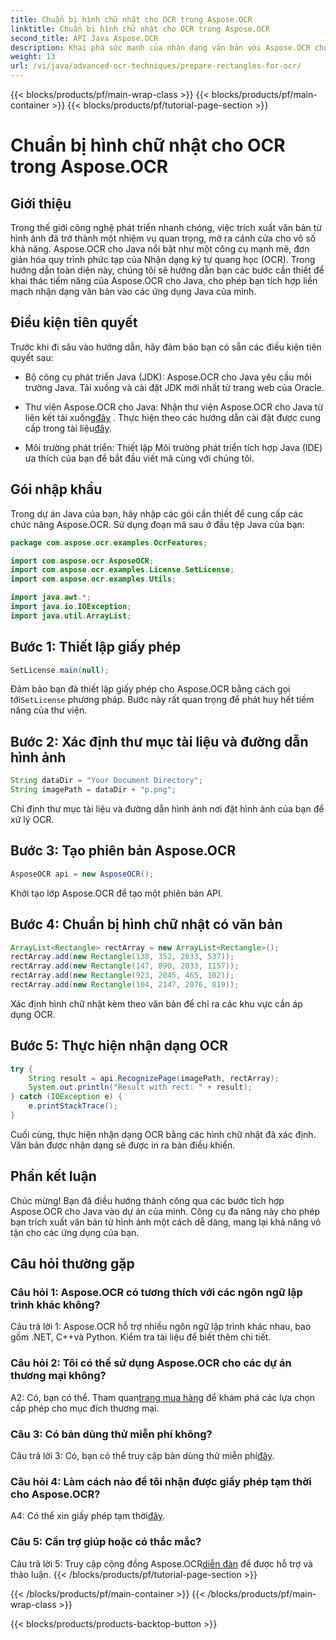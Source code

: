 ```yaml
---
title: Chuẩn bị hình chữ nhật cho OCR trong Aspose.OCR
linktitle: Chuẩn bị hình chữ nhật cho OCR trong Aspose.OCR
second_title: API Java Aspose.OCR
description: Khai phá sức mạnh của nhận dạng văn bản với Aspose.OCR cho Java. Hãy làm theo hướng dẫn từng bước của chúng tôi để tích hợp liền mạch. Nâng cao các ứng dụng Java của bạn với khả năng OCR hiệu quả.
weight: 13
url: /vi/java/advanced-ocr-techniques/prepare-rectangles-for-ocr/
---
```


{{< blocks/products/pf/main-wrap-class >}}
{{< blocks/products/pf/main-container >}}
{{< blocks/products/pf/tutorial-page-section >}}

# Chuẩn bị hình chữ nhật cho OCR trong Aspose.OCR

## Giới thiệu

Trong thế giới công nghệ phát triển nhanh chóng, việc trích xuất văn bản từ hình ảnh đã trở thành một nhiệm vụ quan trọng, mở ra cánh cửa cho vô số khả năng. Aspose.OCR cho Java nổi bật như một công cụ mạnh mẽ, đơn giản hóa quy trình phức tạp của Nhận dạng ký tự quang học (OCR). Trong hướng dẫn toàn diện này, chúng tôi sẽ hướng dẫn bạn các bước cần thiết để khai thác tiềm năng của Aspose.OCR cho Java, cho phép bạn tích hợp liền mạch nhận dạng văn bản vào các ứng dụng Java của mình.

## Điều kiện tiên quyết

Trước khi đi sâu vào hướng dẫn, hãy đảm bảo bạn có sẵn các điều kiện tiên quyết sau:

- Bộ công cụ phát triển Java (JDK): Aspose.OCR cho Java yêu cầu môi trường Java. Tải xuống và cài đặt JDK mới nhất từ trang web của Oracle.

-  Thư viện Aspose.OCR cho Java: Nhận thư viện Aspose.OCR cho Java từ liên kết tải xuống[đây](https://releases.aspose.com/ocr/java/) . Thực hiện theo các hướng dẫn cài đặt được cung cấp trong tài liệu[đây](https://reference.aspose.com/ocr/java/).

- Môi trường phát triển: Thiết lập Môi trường phát triển tích hợp Java (IDE) ưa thích của bạn để bắt đầu viết mã cùng với chúng tôi.

## Gói nhập khẩu

Trong dự án Java của bạn, hãy nhập các gói cần thiết để cung cấp các chức năng Aspose.OCR. Sử dụng đoạn mã sau ở đầu tệp Java của bạn:

```java
package com.aspose.ocr.examples.OcrFeatures;

import com.aspose.ocr.AsposeOCR;
import com.aspose.ocr.examples.License.SetLicense;
import com.aspose.ocr.examples.Utils;

import java.awt.*;
import java.io.IOException;
import java.util.ArrayList;
```

## Bước 1: Thiết lập giấy phép

```java
SetLicense.main(null);
```

 Đảm bảo bạn đã thiết lập giấy phép cho Aspose.OCR bằng cách gọi tới`SetLicense` phương pháp. Bước này rất quan trọng để phát huy hết tiềm năng của thư viện.

## Bước 2: Xác định thư mục tài liệu và đường dẫn hình ảnh

```java
String dataDir = "Your Document Directory";
String imagePath = dataDir + "p.png";
```

Chỉ định thư mục tài liệu và đường dẫn hình ảnh nơi đặt hình ảnh của bạn để xử lý OCR.

## Bước 3: Tạo phiên bản Aspose.OCR

```java
AsposeOCR api = new AsposeOCR();
```

Khởi tạo lớp Aspose.OCR để tạo một phiên bản API.

## Bước 4: Chuẩn bị hình chữ nhật có văn bản

```java
ArrayList<Rectangle> rectArray = new ArrayList<Rectangle>();
rectArray.add(new Rectangle(138, 352, 2033, 537));
rectArray.add(new Rectangle(147, 890, 2033, 1157));
rectArray.add(new Rectangle(923, 2045, 465, 102));
rectArray.add(new Rectangle(104, 2147, 2076, 819));
```

Xác định hình chữ nhật kèm theo văn bản để chỉ ra các khu vực cần áp dụng OCR.

## Bước 5: Thực hiện nhận dạng OCR

```java
try {
    String result = api.RecognizePage(imagePath, rectArray);
    System.out.println("Result with rect: " + result);
} catch (IOException e) {
    e.printStackTrace();
}
```

Cuối cùng, thực hiện nhận dạng OCR bằng các hình chữ nhật đã xác định. Văn bản được nhận dạng sẽ được in ra bàn điều khiển.

## Phần kết luận

Chúc mừng! Bạn đã điều hướng thành công qua các bước tích hợp Aspose.OCR cho Java vào dự án của mình. Công cụ đa năng này cho phép bạn trích xuất văn bản từ hình ảnh một cách dễ dàng, mang lại khả năng vô tận cho các ứng dụng của bạn.

## Câu hỏi thường gặp

### Câu hỏi 1: Aspose.OCR có tương thích với các ngôn ngữ lập trình khác không?

Câu trả lời 1: Aspose.OCR hỗ trợ nhiều ngôn ngữ lập trình khác nhau, bao gồm .NET, C++và Python. Kiểm tra tài liệu để biết thêm chi tiết.

### Câu hỏi 2: Tôi có thể sử dụng Aspose.OCR cho các dự án thương mại không?

A2: Có, bạn có thể. Tham quan[trang mua hàng](https://purchase.aspose.com/buy) để khám phá các lựa chọn cấp phép cho mục đích thương mại.

### Câu 3: Có bản dùng thử miễn phí không?

 Câu trả lời 3: Có, bạn có thể truy cập bản dùng thử miễn phí[đây](https://releases.aspose.com/).

### Câu hỏi 4: Làm cách nào để tôi nhận được giấy phép tạm thời cho Aspose.OCR?

 A4: Có thể xin giấy phép tạm thời[đây](https://purchase.aspose.com/temporary-license/).

### Câu 5: Cần trợ giúp hoặc có thắc mắc?

 Câu trả lời 5: Truy cập cộng đồng Aspose.OCR[diễn đàn](https://forum.aspose.com/c/ocr/16) để được hỗ trợ và thảo luận.
{{< /blocks/products/pf/tutorial-page-section >}}

{{< /blocks/products/pf/main-container >}}
{{< /blocks/products/pf/main-wrap-class >}}

{{< blocks/products/products-backtop-button >}}
